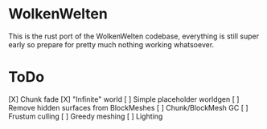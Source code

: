 # WolkenWelten
This is the rust port of the WolkenWelten codebase, everything is still super early so prepare for pretty much nothing
working whatsoever.

# ToDo
[X] Chunk fade
[X] "Infinite" world
[ ] Simple placeholder worldgen
[ ] Remove hidden surfaces from BlockMeshes
[ ] Chunk/BlockMesh GC
[ ] Frustum culling
[ ] Greedy meshing
[ ] Lighting